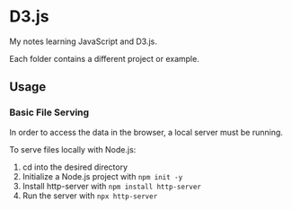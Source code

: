 # D3.js

My notes learning JavaScript and D3.js.

Each folder contains a different project or example.

## Usage

### Basic File Serving

In order to access the data in the browser, a local server must be running.

To serve files locally with Node.js:

1. cd into the desired directory
2. Initialize a Node.js project with `npm init -y`
3. Install http-server with `npm install http-server`
4. Run the server with `npx http-server`
